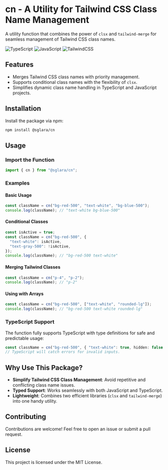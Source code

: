 # cn - A Utility for Tailwind CSS Class Name Management

A utility function that combines the power of `clsx` and `tailwind-merge` for seamless management of Tailwind CSS class names.

![TypeScript](https://img.shields.io/badge/TypeScript-3178C6?logo=typescript&logoColor=white)
![JavaScript](https://img.shields.io/badge/JavaScript-F7DF1E?logo=javascript&logoColor=black)
![TailwindCSS](https://img.shields.io/badge/TailwindCSS-06B6D4?logo=tailwindcss&logoColor=white)

## Features

- Merges Tailwind CSS class names with priority management.
- Supports conditional class names with the flexibility of `clsx`.
- Simplifies dynamic class name handling in TypeScript and JavaScript projects.

## Installation

Install the package via npm:

```bash
npm install @sglara/cn
```

## Usage

### Import the Function

```typescript
import { cn } from "@sglara/cn";
```

### Examples

#### Basic Usage

```typescript
const className = cn("bg-red-500", "text-white", "bg-blue-500");
console.log(className); // "text-white bg-blue-500"
```

#### Conditional Classes

```typescript
const isActive = true;
const className = cn("bg-red-500", {
  "text-white": isActive,
  "text-gray-500": !isActive,
});
console.log(className); // "bg-red-500 text-white"
```

#### Merging Tailwind Classes

```typescript
const className = cn("p-4", "p-2");
console.log(className); // "p-2"
```

#### Using with Arrays

```typescript
const className = cn("bg-red-500", ["text-white", "rounded-lg"]);
console.log(className); // "bg-red-500 text-white rounded-lg"
```

### TypeScript Support

The function fully supports TypeScript with type definitions for safe and predictable usage:

```typescript
const className = cn("bg-red-500", { "text-white": true, hidden: false });
// TypeScript will catch errors for invalid inputs.
```

## Why Use This Package?

- **Simplify Tailwind CSS Class Management**: Avoid repetitive and conflicting class name issues.
- **Typed Support**: Works seamlessly with both JavaScript and TypeScript.
- **Lightweight**: Combines two efficient libraries (`clsx` and `tailwind-merge`) into one handy utility.

## Contributing

Contributions are welcome! Feel free to open an issue or submit a pull request.

## License

This project is licensed under the MIT License.
